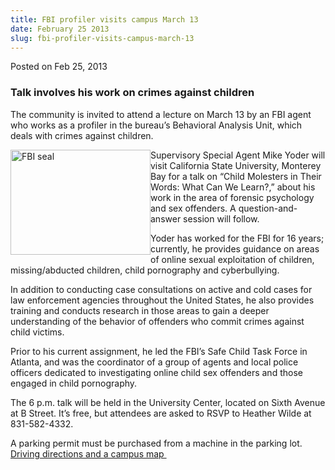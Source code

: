 ```yaml
---
title: FBI profiler visits campus March 13
date: February 25 2013
slug: fbi-profiler-visits-campus-march-13
---
```


 



<span class="date">Posted on Feb 25, 2013    </span>
<h3>Talk involves his work on crimes against children</h3>
<p>The community is invited to attend a lecture on March 13 by an
FBI agent who works as a profiler in the bureau&#x2019;s Behavioral
Analysis Unit, which deals with crimes against children.</p>
<p><img alt="FBI seal" src="https://news.csumb.edu/sites/default/files/65/attachments/news/images/fbi_and_seal_0.jpg" style="float:left; width:224px; height:168px">Supervisory Special
Agent Mike Yoder will visit California State University, Monterey
Bay for a talk on &#x201C;Child Molesters in Their Words: What Can We
Learn?,&#x201D; about his work in the area of forensic psychology and sex
offenders. A question-and-answer session will follow.</img></p>
<p>Yoder has worked for the FBI for 16 years; currently, he
provides guidance on areas of online sexual exploitation of
children, missing/abducted children, child pornography and
cyberbullying.</p>
<p>In addition to conducting case consultations on active and cold
cases for law enforcement agencies throughout the United States, he
also provides training and conducts research in those areas to gain
a deeper understanding of the behavior of offenders who commit
crimes against child victims.</p>
<p>Prior to his current assignment, he led the FBI&#x2019;s Safe Child
Task Force in Atlanta, and was the coordinator of a group of agents
and local police officers dedicated to investigating online child
sex offenders and those engaged in child pornography.</p>
<p>The 6 p.m. talk will be held in the University Center, located
on Sixth Avenue at B Street. It&#x2019;s free, but attendees are asked to
RSVP to Heather Wilde at 831-582-4332.</p>
<p>A parking permit must be purchased from a machine in the parking
lot. <a href="https://csumb.edu/map" rel="nofollow">Driving
directions and a campus map&#xA0;</a><br>
&#xA0;&#xA0;</br></p>





```
